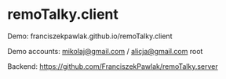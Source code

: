 # remoTalky.client

Demo: franciszekpawlak.github.io/remoTalky.client

Demo accounts:
mikolaj@gmail.com / alicja@gmail.com
root

Backend: https://github.com/FranciszekPawlak/remoTalky.server

